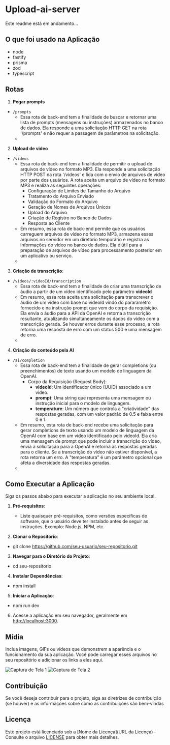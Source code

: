 # Upload-ai-server

Este readme está em andamento...

## O que foi usado na Aplicação

- node
- fastify
- prisma
- zod
- typescript

## Rotas

1. **Pegar prompts**
  - `/prompts`
    - Essa rota de back-end tem a finalidade de buscar e retornar uma lista de prompts (mensagens ou instruções) armazenados no banco de dados. Ela responde a uma solicitação HTTP GET na rota '/prompts' e não requer a passagem de parâmetros na solicitação.
    - 
   
2. **Upload de video**
  - `/videos`
    - Essa rota de back-end tem a finalidade de permitir o upload de arquivos de vídeo no formato MP3. Ela responde a uma solicitação HTTP POST na rota '/videos' e lida com o envio de arquivos de vídeo por parte dos usuários. A rota aceita um arquivo de vídeo no formato MP3 e realiza as seguintes operações:
        -  Configuração de Limites de Tamanho do Arquivo
        -  Tratamento do Arquivo Enviado
        -  Validação do Formato do Arquivo
        -  Geração de Nomes de Arquivos Únicos
        -  Upload do Arquivo
        -  Criação de Registro no Banco de Dados
        -  Resposta ao Cliente
    - Em resumo, essa rota de back-end permite que os usuários carreguem arquivos de vídeo no formato MP3, armazena esses arquivos no servidor em um diretório temporário e registra as informações do vídeo no banco de dados. Ela é útil para a preparação de arquivos de vídeo para processamento posterior em um aplicativo ou serviço.
    - 

3. **Criação de transcrição**:
- `/videos/:videoId/transcription`
  - Essa rota de back-end tem a finalidade de criar uma transcrição de áudio a partir de um vídeo identificado pelo parâmetro **videoId**
  - Em resumo, essa rota aceita uma solicitação para transcrever o áudio de um vídeo com base no videoId vindo do pararametro fornecido e na instrução prompt que vem do corpo da requisição. Ela envia o áudio para a API da OpenAI e retorna a transcrição resultante, atualizando simultaneamente os dados do vídeo com a transcrição gerada. Se houver erros durante esse processo, a rota retorna uma resposta de erro com um status 500 e uma mensagem de erro.
  - 

 4. **Criação do conteúdo pela AI**
  - `/ai/completion`
    -  Essa rota de back-end tem a finalidade de gerar completions (ou preenchimentos) de texto usando um modelo de linguagem da OpenAI.
        - Corpo da Requisição (Request Body):
            - **videoId**: Um identificador único (UUID) associado a um vídeo.
            - **prompt**: Uma string que representa uma mensagem ou instrução inicial para o modelo de linguagem.
            - **temperature**: Um número que controla a "criatividade" das respostas geradas, com um valor padrão de 0.5 e faixa entre 0 e 1.
    - Em resumo, esta rota de back-end recebe uma solicitação para gerar completions de texto usando um modelo de linguagem da OpenAI com base em um vídeo identificado pelo videoId. Ela cria uma mensagem de prompt que pode incluir a transcrição do vídeo, envia a solicitação para a OpenAI e retorna as respostas geradas para o cliente. Se a transcrição do vídeo não estiver disponível, a rota retorna um erro. A "temperatura" é um parâmetro opcional que afeta a diversidade das respostas geradas.
    - 

## Como Executar a Aplicação

Siga os passos abaixo para executar a aplicação no seu ambiente local.

1. **Pré-requisitos**:
   - Liste quaisquer pré-requisitos, como versões específicas de software, que o usuário deve ter instalado antes de seguir as instruções. Exemplo: Node.js, NPM, etc.

2. **Clonar o Repositório**:
  - git clone https://github.com/seu-usuario/seu-repositorio.git

3. **Navegar para o Diretório do Projeto**:
  - cd seu-repositorio

4. **Instalar Dependências**:
 - npm install

5. **Iniciar a Aplicação**:
 - npm run dev


6. Acesse a aplicação em seu navegador, geralmente em [http://localhost:3000](http://localhost:3000).

## Mídia

Inclua imagens, GIFs ou vídeos que demonstrem a aparência e o funcionamento da sua aplicação. Você pode carregar esses arquivos no seu repositório e adicionar os links a eles aqui.

![Captura de Tela 1](/screenshots/screenshot1.png)
![Captura de Tela 2](/screenshots/screenshot2.png)

## Contribuição

Se você deseja contribuir para o projeto, siga as diretrizes de contribuição (se houver) e as informações sobre como as contribuições são bem-vindas

## Licença

Este projeto está licenciado sob a [Nome da Licença](URL da Licença) - Consulte o arquivo [LICENSE](LICENSE) para obter mais detalhes.


